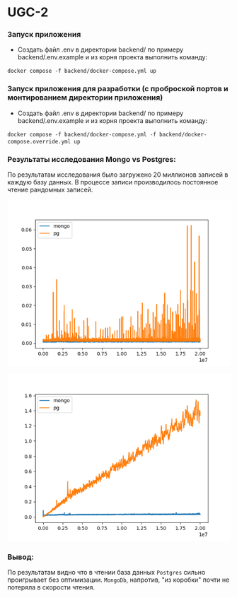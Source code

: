 # UGC-2

### Запуск приложения
- Создать файл .env в директории backend/ по примеру backend/.env.example и из корня проекта выполнить команду:
```
docker compose -f backend/docker-compose.yml up
```

### Запуск приложения для разработки (с проброской портов и монтированием директории приложения)
- Создать файл .env в директории backend/ по примеру backend/.env.example и из корня проекта выполнить команду:
```
docker compose -f backend/docker-compose.yml -f backend/docker-compose.override.yml up
```

### Результаты исследования Mongo vs Postgres:

По результатам исследования было загружено 20 миллионов записей в каждую базу данных.
В процессе записи производилось постоянное чтение рандомных записей.

![Результаты записи](https://github.com/Practicum-24-10/UGC-2/blob/main/storage_research/wright.png)

![Результаты чтения](https://github.com/Practicum-24-10/UGC-2/blob/main/storage_research/read.png)

### Вывод:
По результатам видно что в чтении база данных `Postgres` сильно проигрывает без оптимизации. 
`MongoDb`, напротив, "из коробки" почти не потеряла в скорости чтения.
